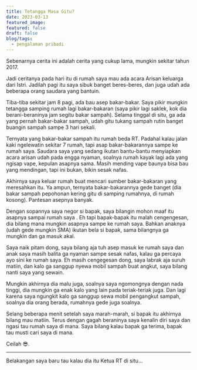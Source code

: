 ```yaml
---
title: Tetangga Masa Gitu?
date: 2023-03-13
featured_image: 
featured: false
draft: false
blog/tags:
  - pengalaman pribadi
---
```

Sebenarnya cerita ini adalah cerita yang cukup lama, mungkin sekitar tahun 2017.

Jadi ceritanya pada hari itu di rumah saya mau ada acara Arisan keluarga dari Istri. Jadilah pagi itu saya sibuk banget beres-beres, dan juga udah ada beberapa orang saudara yang bantuin.

Tiba-tiba sekitar jam 8 pagi, ada bau asep bakar-bakar. Saya pikir mungkin tetangga samping rumah lagi bakar-bakaran (saya pikir lagi saklek, kok dia berani-beraninya jam segitu bakar sampah). Selama tinggal di situ, ga ada yang pernah bakar-bakar sampah, udah gitu tukang sampah rutin banget buangin sampah sampe 3 hari sekali.

Ternyata yang bakar-bakar sampah itu rumah beda RT. Padahal kalau jalan kaki ngelewatin sekitar 7 rumah, tapi asap bakar-bakarannya sampe ke rumah saya. Saudara saya yang sedang ikutan bantu-bantu menyiapkan acara arisan udah pada engga nyaman, soalnya rumah kayak lagi ada yang ngisap vape, kepulan asapnya sama. Masih mending vape baunya bisa bau yang mendingan, tapi ini bukan, bikin sesak nafas.

Akhirnya saya keluar rumah buat mencari sumber bakar-bakaran yang meresahkan itu. Ya ampun, ternyata bakar-bakarannya gede banget (dia bakar sampah pepohonan kering gitu di samping rumahnya, di rumah kosong). Pantesan asepnya banyak.

Dengan sopannya saya negor si bapak, saya bilangin mohon maaf itu asapnya sampai rumah saya . Eh tapi bapak-bapak itu malah cengengesan, dia bilang mana mungkin asapnya sampe ke rumah saya. Bahkan anaknya (udah gede mungkin SMA) ikutan bela si bapak, sama bilangnya ga mungkin dan ga masuk akal. 

Saya naik pitam dong, saya bilang aja tuh asep masuk ke rumah saya dan anak saya masih balita ga nyaman sampe sesak nafas, kalau ga percaya ayo sini ke rumah saya. Eh masih cengegesan dong, saya labrak aja suruh matiin, dan kalo ga sanggup nyewa mobil sampah buat angkut, saya bilang nanti saya yang sewain.

Mungkin akhirnya dia malu juga, soalnya saya ngomongnya dengan nada tinggi, dia mungkin ga enak kalo yang lain pada teriak-teriak juga. Dan lagi karena saya ngungkit kalo ga sanggup sewa mobil pengangkut sampah, soalnya dia orang berada, rumahnya gede juga soalnya.

Selang beberapa menit setelah saya marah-marah, si bapak itu akhirnya bilang mau matiin. Terus dengan gagah beraninya saya kenalin diri saya dan ngasi tau rumah saya di mana. Saya bilang kalau bapak ga terima, bapak tau musti cari saya di mana.

Ceilah 😎.

---

Belakangan saya baru tau kalau dia itu Ketua RT di situ...